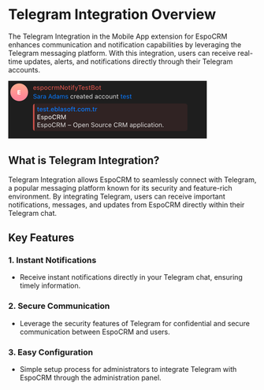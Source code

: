 # Telegram Integration Overview

The Telegram Integration in the Mobile App extension for EspoCRM enhances communication and notification capabilities by
leveraging the Telegram messaging platform. With this integration, users can receive real-time updates, alerts, and
notifications directly through their Telegram accounts.

![img.png](../../../../_static/images/extensions/mobile-app/telegram/img.png)

## What is Telegram Integration?

Telegram Integration allows EspoCRM to seamlessly connect with Telegram, a popular messaging platform known for its
security and feature-rich environment. By integrating Telegram, users can receive important notifications, messages, and
updates from EspoCRM directly within their Telegram chat.

## Key Features

### 1. Instant Notifications

- Receive instant notifications directly in your Telegram chat, ensuring timely information.

### 2. Secure Communication

- Leverage the security features of Telegram for confidential and secure communication between EspoCRM and users.

### 3. Easy Configuration

- Simple setup process for administrators to integrate Telegram with EspoCRM through the administration panel.